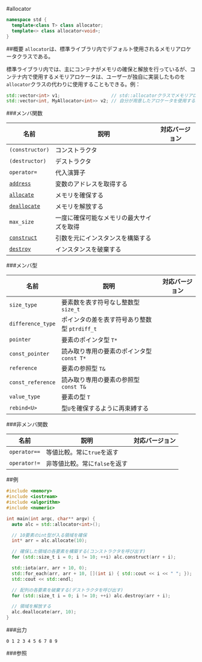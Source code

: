 #allocator
```cpp
namespace std {
  template<class T> class allocator;
  template<> class allocator<void>;
}
```

##概要
`allocator`は、標準ライブラリ内でデフォルト使用されるメモリアロケータクラスである。

標準ライブラリ内では、主にコンテナがメモリの確保と解放を行っているが、コンテナ内で使用するメモリアロケータは、ユーザーが独自に実装したものを`allocator`クラスの代わりに使用することもできる。例：

```cpp
std::vector<int> v1;                   // std::allocatorクラスでメモリアロケートされる。
std::vector<int, MyAllocator<int>> v2; // 自分が用意したアロケータを使用する。
```


###メンバ関数

| 名前 | 説明 | 対応バージョン |
|----------------------------|---------------------------------------------|-------|
| `(constructor)` | コンストラクタ | |
| `(destructor)` | デストラクタ | |
| `operator=` | 代入演算子 | |
| [`address`](./allocator/address.md)       | 変数のアドレスを取得する | |
| [`allocate`](./allocator/allocate.md)     | メモリを確保する | |
| [`deallocate`](./allocator/deallocate.md) | メモリを解放する | |
| `max_size` | 一度に確保可能なメモリの最大サイズを取得 | |
| [`construct`](./allocator/construct.md)   | 引数を元にインスタンスを構築する | |
| [`destroy`](./allocator/destroy.md)       | インスタンスを破棄する           | |


###メンバ型

| 名前 | 説明 | 対応バージョン |
|-------------------|----------------------------------------------|-------|
| `size_type`       | 要素数を表す符号なし整数型 `size_t`          | |
| `difference_type` | ポインタの差を表す符号あり整数型 `ptrdiff_t` | |
| `pointer`         | 要素のポインタ型 `T*`                        | |
| `const_pointer`   | 読み取り専用の要素のポインタ型 `const T*`    | |
| `reference`       | 要素の参照型 `T&`                            | |
| `const_reference` | 読み取り専用の要素の参照型 `const T&`        | |
| `value_type`      | 要素の型 `T`                                 | |
| `rebind<U>`       | 型`U`を確保するように再束縛する              | |


###非メンバ関数

| 名前         | 説明 | 対応バージョン |
|--------------|-------------------------------|-------|
| `operator==` | 等値比較。常に`true`を返す    | |
| `operator!=` | 非等値比較。常に`false`を返す | |


##例
```cpp
#include <memory>
#include <iostream>
#include <algorithm>
#include <numeric>

int main(int argc, char** argv) {
  auto alc = std::allocator<int>();

  // 10要素のint型が入る領域を確保
  int* arr = alc.allocate(10);

  // 確保した領域の各要素を構築する(コンストラクタを呼び出す)
  for (std::size_t i = 0; i != 10; ++i) alc.construct(arr + i);

  std::iota(arr, arr + 10, 0);
  std::for_each(arr, arr + 10, [](int i) { std::cout << i << " "; });
  std::cout << std::endl;

  // 配列の各要素を破棄する(デストラクタを呼び出す)
  for (std::size_t i = 0; i != 10; ++i) alc.destroy(arr + i);

  // 領域を解放する
  alc.deallocate(arr, 10);
}
```

###出力
```
0 1 2 3 4 5 6 7 8 9 
```

###参照

